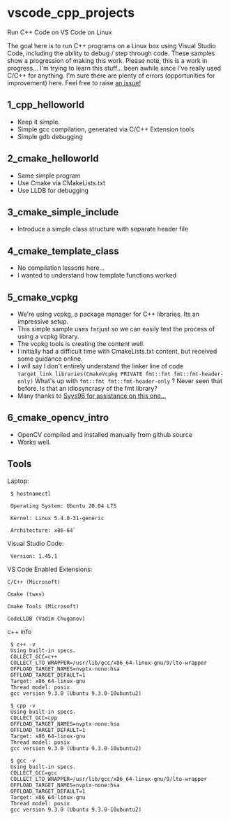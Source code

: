 # vscode_cpp_projects
Run C++ Code on VS Code on Linux

The goal here is to run C++ programs on a Linux box using Visual Studio Code, including the ability to debug / step through code.  These samples show a progression of making this work.    Please note, this is a work in progress... I'm trying to learn this stuff... been awhile since I've really used C/C++ for anything.  I'm sure there are plenty of errors (opportunities for improvement) here.  Feel free to raise [an issue!](https://github.com/zipzit/vscode_cpp_projects/issues)


## 1_cpp_helloworld
 - Keep it simple. 
 - Simple gcc compilation, generated via C/C++ Extension tools
 - Simple gdb debugging
 
## 2_cmake_helloworld
 - Same simple program
 - Use Cmake via CMakeLists.txt
 - Use LLDB for debugging
 
## 3_cmake_simple_include
 - Introduce a simple class structure with separate header file
 
## 4_cmake_template_class
 - No compilation lessons here...
 - I wanted to understand how template functions worked
 
## 5_cmake_vcpkg
 - We're using vcpkg, a package manager for C++ libraries.  Its an impressive setup.
 - This simple sample uses `fmt`just so we can easily test the process of using a vcpkg library.
 - The vcpkg tools is creating the content well.
 - I initially had a difficult time with CmakeLists.txt content, but received some guidance online.  
 - I will say I don't entirely understand the linker line of code `target_link_libraries(CmakeVcpkg PRIVATE fmt::fmt fmt::fmt-header-only)`   What's up with `fmt::fmt fmt::fmt-header-only` ?  Never seen that before.  Is that an idiosyncrasy of the fmt library?
 - Many thanks to [Syys96 for assistance on this one... ](https://github.com/microsoft/vcpkg/issues/11354#issuecomment-633248199)
 
## 6_cmake_opencv_intro
 - OpenCV compiled and installed manually from github source
 - Works well.  
 
 ## Tools

Laptop:

     $ hostnamectl 
     
     Operating System: Ubuntu 20.04 LTS
     
     Kernel: Linux 5.4.0-31-generic
     
     Architecture: x86-64`
     
Visual Studio Code: 

     Version: 1.45.1
     
VS Code Enabled Extensions:

    C/C++ (Microsoft)
    
    Cmake (twxs)
    
    Cmake Tools (Microsoft)
    
    CodeLLDB (Vadim Chuganov)

c++ info

     $ c++ -v
     Using built-in specs.
     COLLECT_GCC=c++
     COLLECT_LTO_WRAPPER=/usr/lib/gcc/x86_64-linux-gnu/9/lto-wrapper
     OFFLOAD_TARGET_NAMES=nvptx-none:hsa
     OFFLOAD_TARGET_DEFAULT=1
     Target: x86_64-linux-gnu
     Thread model: posix
     gcc version 9.3.0 (Ubuntu 9.3.0-10ubuntu2) 
     
     $ cpp -v
     Using built-in specs.
     COLLECT_GCC=cpp
     OFFLOAD_TARGET_NAMES=nvptx-none:hsa
     OFFLOAD_TARGET_DEFAULT=1
     Target: x86_64-linux-gnu
     Thread model: posix
     gcc version 9.3.0 (Ubuntu 9.3.0-10ubuntu2)

     $ gcc -v
     Using built-in specs.
     COLLECT_GCC=gcc
     COLLECT_LTO_WRAPPER=/usr/lib/gcc/x86_64-linux-gnu/9/lto-wrapper
     OFFLOAD_TARGET_NAMES=nvptx-none:hsa
     OFFLOAD_TARGET_DEFAULT=1
     Target: x86_64-linux-gnu
     Thread model: posix
     gcc version 9.3.0 (Ubuntu 9.3.0-10ubuntu2) 



